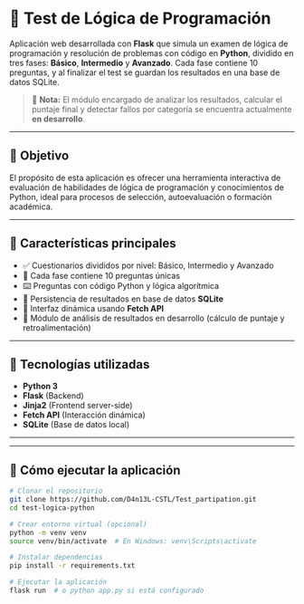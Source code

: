 # 🧠 Test de Lógica de Programación

Aplicación web desarrollada con **Flask** que simula un examen de lógica de programación y resolución de problemas con código en **Python**, dividido en tres fases: **Básico**, **Intermedio** y **Avanzado**. Cada fase contiene 10 preguntas, y al finalizar el test se guardan los resultados en una base de datos SQLite.

> 📌 **Nota:** El módulo encargado de analizar los resultados, calcular el puntaje final y detectar fallos por categoría se encuentra actualmente **en desarrollo**.

---

## 🎯 Objetivo

El propósito de esta aplicación es ofrecer una herramienta interactiva de evaluación de habilidades de lógica de programación y conocimientos de Python, ideal para procesos de selección, autoevaluación o formación académica.

---

## 🚀 Características principales

- ✅ Cuestionarios divididos por nivel: Básico, Intermedio y Avanzado
- 🧪 Cada fase contiene 10 preguntas únicas
- ⌨️ Preguntas con código Python y lógica algorítmica
- 🧾 Persistencia de resultados en base de datos **SQLite**
- 🧩 Interfaz dinámica usando **Fetch API**
- 🧠 Módulo de análisis de resultados en desarrollo (cálculo de puntaje y retroalimentación)

---

## 🧱 Tecnologías utilizadas

- **Python 3**
- **Flask** (Backend)
- **Jinja2** (Frontend server-side)
- **Fetch API** (Interacción dinámica)
- **SQLite** (Base de datos local)

---


---

## 🧪 Cómo ejecutar la aplicación

```bash
# Clonar el repositorio
git clone https://github.com/D4n13L-CSTL/Test_partipation.git
cd test-logica-python

# Crear entorno virtual (opcional)
python -m venv venv
source venv/bin/activate  # En Windows: venv\Scripts\activate

# Instalar dependencias
pip install -r requirements.txt

# Ejecutar la aplicación
flask run  # o python app.py si está configurado
